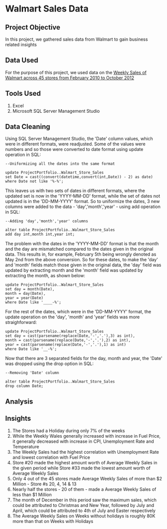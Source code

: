 # Walmart Sales Data

## Project Objective

In this project, we gathered sales data from Walmart to gain business related insights

## Data Used

For the purpose of this project, we used data on the <a href = "https://www.kaggle.com/datasets/rutuspatel/walmart-dataset-retail"> Weekly Sales of Walmart across 45 stores from February 2010 to October 2012 </a>

## Tools Used

1. Excel
2. Microsoft SQL Server Management Studio

## Data Cleaning

Using SQL Server Management Studio, the 'Date' column values, which were in different formats, were readjusted. Some of the values were numbers and so those were converted to date format using update operation in SQL:

    --Uniformizing all the dates into the same format

    update ProjectPortfolio..Walmart_Store_Sales
    set Date = cast((convert(datetime,convert(int,Date)) - 2) as date)
    where Date not like '%-%';

This leaves us with two sets of dates in different formats, where the updated set is now in the 'YYYY-MM-DD' format, while the set of dates not updated is in the 'DD-MM-YYYY' format. So to uniformize the dates, 3 new columns were added to the data - 'day','month','year' - using add operation in SQL:

    --Adding 'day','month','year' columns
    
    alter table ProjectPortfolio..Walmart_Store_Sales
    add day int,month int,year int;

The problem with the dates in the 'YYYY-MM-DD' format is that the month and the day are mismatched compared to the dates given in the original data. This results in, for example, February 5th being wrongly denoted as May 2nd from the above conversion. So for these dates, to make the 'day' and 'month' fields match those given in the original data, the 'day' field was updated by extracting month and the 'month' field was updated by extracting the month, as shown below:

    update ProjectPortfolio..Walmart_Store_Sales
    set day = month(Date),
    month = day(Date),
    year = year(Date)
    where Date like '____-%';

For the rest of the dates, which were in the 'DD-MM-YYYY' format, the update operation on the 'day', 'month' and 'year' fields was more straighforward:

    update ProjectPortfolio..Walmart_Store_Sales
    set day = cast(parsename(replace(Date,'-','.'),3) as int),
    month = cast(parsename(replace(Date,'-','.'),2) as int),
    year = cast(parsename(replace(Date,'-','.'),1) as int)
    where Date like '__-%';

Now that there are 3 separated fields for the day, month and year, the 'Date' was dropped using the drop option in SQL:

    --Removing 'Date' column

    alter table ProjectPortfolio..Walmart_Store_Sales
    drop column Date;

## Analysis



## Insights

1. The Stores had a Holiday during only 7% of the weeks
2. While the Weekly Wales generally increased with increase in Fuel Price, it generally decreased with increase in CPI, Unemployment Rate and Temperature
3. The Weekly Sales had the highest correlation with Unemployment Rate and lowest correlation with Fuel Price
4. Store #20 made the highest amount worth of Average Weekly Sales in the given period while Store #33 made the lowest amount worth of Average Weekly Sales
5. Only 4 out of the 45 stores made Average Weekly Sales of more than $2 Million - Store #s 20, 4, 14 & 13
6. Nearly half the stores - 20 of them - made a Average Weekly Sales of less than $1 Million
7. The month of December in this period saw the maximum sales, which could be attributed to Christmas and New Year, followed by July and April, which could be attributed to 4th of July and Easter respectively
8. The Average Weekly Sales on Weeks without holidays is roughly 80K more than that on Weeks with Holidays

